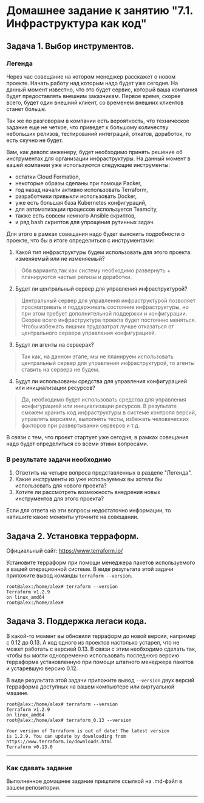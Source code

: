 # Домашнее задание к занятию "7.1. Инфраструктура как код"

## Задача 1. Выбор инструментов. 
 
### Легенда
 
Через час совещание на котором менеджер расскажет о новом проекте. Начать работу над которым надо 
будет уже сегодня. 
На данный момент известно, что это будет сервис, который ваша компания будет предоставлять внешним заказчикам.
Первое время, скорее всего, будет один внешний клиент, со временем внешних клиентов станет больше.

Так же по разговорам в компании есть вероятность, что техническое задание еще не четкое, что приведет к большому
количеству небольших релизов, тестирований интеграций, откатов, доработок, то есть скучно не будет.  
   
Вам, как девопс инженеру, будет необходимо принять решение об инструментах для организации инфраструктуры.
На данный момент в вашей компании уже используются следующие инструменты: 
- остатки Сloud Formation, 
- некоторые образы сделаны при помощи Packer,
- год назад начали активно использовать Terraform, 
- разработчики привыкли использовать Docker, 
- уже есть большая база Kubernetes конфигураций, 
- для автоматизации процессов используется Teamcity, 
- также есть совсем немного Ansible скриптов, 
- и ряд bash скриптов для упрощения рутинных задач.  

Для этого в рамках совещания надо будет выяснить подробности о проекте, что бы в итоге определиться с инструментами:

1. Какой тип инфраструктуры будем использовать для этого проекта: изменяемый или не изменяемый?
> Оба варианта,так как систему необходимо развернуть + планируются частые релизы и доработки.
2. Будет ли центральный сервер для управления инфраструктурой?
> Центральный сервер для управления инфраструктурой позволяет просматривать и поддерживать состояние инфраструктуры, но при этом требует дополнительной поддержки и конфигурации. Скорее всего инфраструктура проекта будет постоянно меняться. Чтобы избежать лишних трудозатрат лучше отказаться от центрального сервера управления конфигурацией.
3. Будут ли агенты на серверах?
> Так как, на данном этапе, мы не планируем использовать центральный сервер для управления инфраструктурой, то агенты ставить на сервера не будем.
4. Будут ли использованы средства для управления конфигурацией или инициализации ресурсов?
> Да, необходимо будет использовать средства для управления конфигурацией или инициализации ресурсов. В результате сможем хранить код инфраструктуры в системе контроля версий, управлять версиями, выполнять тесты, избежать человеческих факторов при развертывании серверов и т.д.
 
В связи с тем, что проект стартует уже сегодня, в рамках совещания надо будет определиться со всеми этими вопросами.

### В результате задачи необходимо

1. Ответить на четыре вопроса представленных в разделе "Легенда". 
1. Какие инструменты из уже используемых вы хотели бы использовать для нового проекта? 
1. Хотите ли рассмотреть возможность внедрения новых инструментов для этого проекта? 

Если для ответа на эти вопросы недостаточно информации, то напишите какие моменты уточните на совещании.


## Задача 2. Установка терраформ. 

Официальный сайт: https://www.terraform.io/

Установите терраформ при помощи менеджера пакетов используемого в вашей операционной системе.
В виде результата этой задачи приложите вывод команды `terraform --version`.
```
root@alex:/home/alex# terraform --version
Terraform v1.2.9
on linux_amd64
root@alex:/home/alex#
```

## Задача 3. Поддержка легаси кода. 

В какой-то момент вы обновили терраформ до новой версии, например с 0.12 до 0.13. 
А код одного из проектов настолько устарел, что не может работать с версией 0.13. 
В связи с этим необходимо сделать так, чтобы вы могли одновременно использовать последнюю версию терраформа установленную при помощи
штатного менеджера пакетов и устаревшую версию 0.12. 

В виде результата этой задачи приложите вывод `--version` двух версий терраформа доступных на вашем компьютере 
или виртуальной машине.
```
root@alex:/home/alex# terraform --version
Terraform v1.2.9
on linux_amd64
root@alex:/home/alex# terraform_0.13 --version

Your version of Terraform is out of date! The latest version
is 1.2.9. You can update by downloading from https://www.terraform.io/downloads.html
Terraform v0.13.0
```

---

### Как cдавать задание

Выполненное домашнее задание пришлите ссылкой на .md-файл в вашем репозитории.

---
